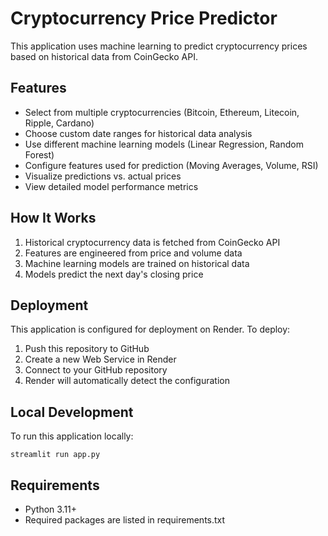 # Cryptocurrency Price Predictor

This application uses machine learning to predict cryptocurrency prices based on historical data from CoinGecko API.

## Features

- Select from multiple cryptocurrencies (Bitcoin, Ethereum, Litecoin, Ripple, Cardano)
- Choose custom date ranges for historical data analysis
- Use different machine learning models (Linear Regression, Random Forest)
- Configure features used for prediction (Moving Averages, Volume, RSI)
- Visualize predictions vs. actual prices
- View detailed model performance metrics

## How It Works

1. Historical cryptocurrency data is fetched from CoinGecko API
2. Features are engineered from price and volume data
3. Machine learning models are trained on historical data
4. Models predict the next day's closing price

## Deployment

This application is configured for deployment on Render. To deploy:

1. Push this repository to GitHub
2. Create a new Web Service in Render
3. Connect to your GitHub repository
4. Render will automatically detect the configuration

## Local Development

To run this application locally:

```
streamlit run app.py
```

## Requirements

- Python 3.11+
- Required packages are listed in requirements.txt